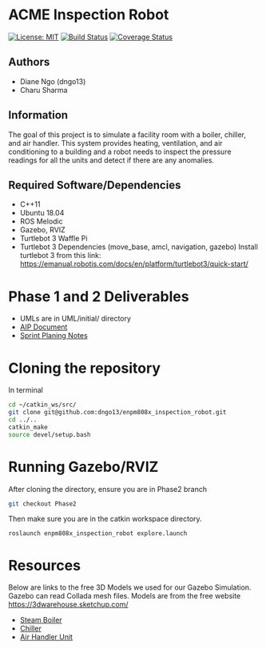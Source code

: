 # ACME Inspection Robot
[![License: MIT](https://img.shields.io/badge/License-MIT-blue.svg)](https://opensource.org/licenses/MIT)
[![Build Status](https://app.travis-ci.com/dngo13/enpm808x_inspection_robot.svg?branch=Phase1_Setup)](https://app.travis-ci.com/dngo13/enpm808x_inspection_robot)
[![Coverage Status](https://coveralls.io/repos/github/dngo13/enpm808x_inspection_robot/badge.svg?branch=master)](https://coveralls.io/github/dngo13/enpm808x_inspection_robot?branch=master)
## Authors
- Diane Ngo (dngo13)
- Charu Sharma

## Information
The goal of this project is to simulate a facility room with a boiler, chiller, and air handler. This system provides heating, ventilation, and air conditioning to a building and a robot needs to inspect the pressure readings for all the units and detect if there are any anomalies.

## Required Software/Dependencies
- C++11
- Ubuntu 18.04
- ROS Melodic
- Gazebo, RVIZ
- Turtlebot 3 Waffle Pi
- Turtlebot 3 Dependencies (move_base, amcl, navigation, gazebo)
Install turtlebot 3 from this link: https://emanual.robotis.com/docs/en/platform/turtlebot3/quick-start/

# Phase 1 and 2 Deliverables
- UMLs are in UML/initial/ directory
- [AIP Document](https://docs.google.com/spreadsheets/d/1DOCv0d4YN2u2S71dpkWC5jOVsrEH4w9d/edit?usp=sharing&ouid=113553065067285094891&rtpof=true&sd=true)
- [Sprint Planing Notes](https://docs.google.com/document/d/1maDs29Tq0LcT0_IH3nwbV9nM2bu69N_wtKcM96Btzhw/edit?usp=sharing)

# Cloning the repository
In terminal 
```bash
cd ~/catkin_ws/src/
git clone git@github.com:dngo13/enpm808x_inspection_robot.git
cd ../..
catkin_make
source devel/setup.bash
```

# Running Gazebo/RVIZ
After cloning the directory, ensure you are in Phase2 branch
```bash
git checkout Phase2
```
Then make sure you are in the catkin workspace directory.
```ash
roslaunch enpm808x_inspection_robot explore.launch
```

# Resources
Below are links to the free 3D Models we used for our Gazebo Simulation. Gazebo can read Collada mesh files.
Models are from the free website https://3dwarehouse.sketchup.com/ 
- [Steam Boiler](https://3dwarehouse.sketchup.com/model/3dd98b18-6e63-46db-b74f-18b04cf2b7b9/STEAM-BOILER)
- [Chiller](https://3dwarehouse.sketchup.com/model/e43f320c5caa18b8cb2bf6e8b9d93fb0/CHILLER)
- [Air Handler Unit](https://3dwarehouse.sketchup.com/model/4bcb7bc201809bb610d42f17c59729bc/Air-Handler-with-Hot-Water-Coil)

